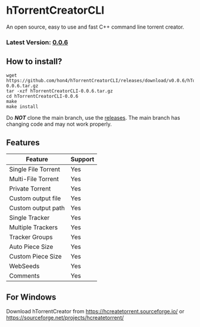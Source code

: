 # hTorrentCreatorCLI
An open source, easy to use and fast C++ command line torrent creator.

### Latest Version: <ins>0.0.6</ins>

## How to install?
```
wget https://github.com/hon4/hTorrentCreatorCLI/releases/download/v0.0.6/hTorrentCreatorCLI-0.0.6.tar.gz
tar -xzf hTorrentCreatorCLI-0.0.6.tar.gz
cd hTorrentCreatorCLI-0.0.6
make
make install
```
Do ***NOT*** clone the main branch, use the [releases](https://github.com/hon4/hTorrentCreatorCLI/releases). The main branch has changing code and may not work properly.

## Features
| Feature             | Support |
|---------------------|---------|
| Single File Torrent | Yes     |
| Multi-File Torrent  | Yes     |
| Private Torrent     | Yes     |
| Custom output file  | Yes     |
| Custom output path  | Yes     |
| Single Tracker      | Yes     |
| Multiple Trackers   | Yes     |
| Tracker Groups      | Yes     |
| Auto Piece Size     | Yes     |
| Custom Piece Size   | Yes     |
| WebSeeds            | Yes     |
| Comments            | Yes     |

## For Windows
Download hTorrentCreator from
https://hcreatetorrent.sourceforge.io/
or
https://sourceforge.net/projects/hcreatetorrent/
